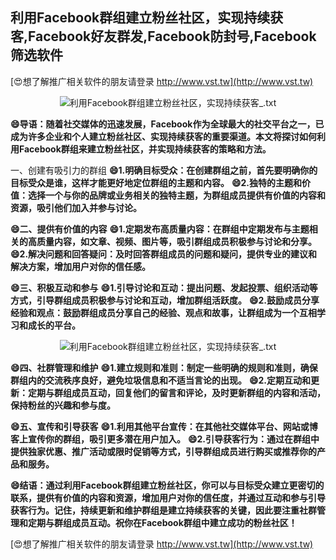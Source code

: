 ## **利用Facebook群组建立粉丝社区，实现持续获客,Facebook好友群发,Facebook防封号,Facebook筛选软件**

[😍想了解推广相关软件的朋友请登录 http://www.vst.tw](http://www.vst.tw)

 <center><img src="https://vst.tw/MP4/tuiguang/png/2.png" alt="利用Facebook群组建立粉丝社区，实现持续获客_.txt"></center>

**😄导语：随着社交媒体的迅速发展，Facebook作为全球最大的社交平台之一，已成为许多企业和个人建立粉丝社区、实现持续获客的重要渠道。本文将探讨如何利用Facebook群组来建立粉丝社区，并实现持续获客的策略和方法。**

一、创建有吸引力的群组
**😄1.明确目标受众：在创建群组之前，首先要明确你的目标受众是谁，这样才能更好地定位群组的主题和内容。**
**😄2.独特的主题和价值：选择一个与你的品牌或业务相关的独特主题，为群组成员提供有价值的内容和资源，吸引他们加入并参与讨论。**

**😄二、提供有价值的内容**
**😄1.定期发布高质量内容：在群组中定期发布与主题相关的高质量内容，如文章、视频、图片等，吸引群组成员积极参与讨论和分享。**
**😄2.解决问题和回答疑问：及时回答群组成员的问题和疑问，提供专业的建议和解决方案，增加用户对你的信任感。**

**😄三、积极互动和参与**
**😄1.引导讨论和互动：提出问题、发起投票、组织活动等方式，引导群组成员积极参与讨论和互动，增加群组活跃度。**
**😄2.鼓励成员分享经验和观点：鼓励群组成员分享自己的经验、观点和故事，让群组成为一个互相学习和成长的平台。**

 <center><img src="https://vst.tw/MP4/tuiguang/png/3.png" alt="利用Facebook群组建立粉丝社区，实现持续获客_.txt"></center>

**😄四、社群管理和维护**
**😄1.建立规则和准则：制定一些明确的规则和准则，确保群组内的交流秩序良好，避免垃圾信息和不适当言论的出现。**
**😄2.定期互动和更新：定期与群组成员互动，回复他们的留言和评论，及时更新群组的内容和活动，保持粉丝的兴趣和参与度。**

**😄五、宣传和引导获客**
**😄1.利用其他平台宣传：在其他社交媒体平台、网站或博客上宣传你的群组，吸引更多潜在用户加入。**
**😄2.引导获客行为：通过在群组中提供独家优惠、推广活动或限时促销等方式，引导群组成员进行购买或推荐你的产品和服务。**

**😄结语：通过利用Facebook群组建立粉丝社区，你可以与目标受众建立更密切的联系，提供有价值的内容和资源，增加用户对你的信任度，并通过互动和参与引导获客行为。记住，持续更新和维护群组是建立持续获客的关键，因此要注重社群管理和定期与群组成员互动。祝你在Facebook群组中建立成功的粉丝社区！**

[😍想了解推广相关软件的朋友请登录 http://www.vst.tw](http://www.vst.tw)



